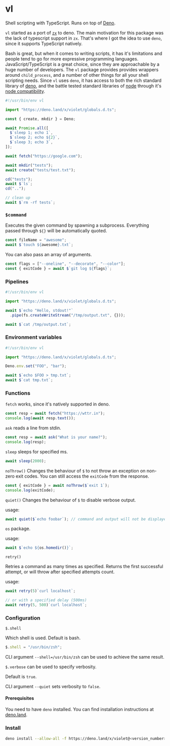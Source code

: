 # vl

Shell scripting with TypeScript. Runs on top of [Deno](https://deno.land).

`vl` started as a port of [`zx`](https://github.com/google/zx) to deno. The main
motivation for this package was the lack of typescript support in `zx`. That's
where I got the idea to use `deno`, since it supports TypeScript natively.

Bash is great, but when it comes to writing scripts, it has it's limitations and
people tend to go for more expressive programming languages.
JavaScript/TypeScript is a great choice, since they are approachable by a huge
number of developers. The `vl` package provides provides wrappers around
`child_process`, and a number of other things for all your shell scripting
needs. Since `vl` uses `deno`, it has access to both the rich standard library
of [deno](https://github.com/denoland/deno_std), and the battle tested standard
libraries of [node](https://nodejs.dev) through it's
[node compatibility](https://github.com/denoland/deno_std/tree/main/node).

```ts
#!/usr/bin/env vl

import "https://deno.land/x/violet/globals.d.ts";

const { create, mkdir } = Deno;

await Promise.all([
  $`sleep 1; echo 1`,
  $`sleep 2; echo ${2}`,
  $`sleep 3; echo 3`,
]);

await fetch("https://google.com");

await mkdir("tests");
await create("tests/test.txt");

cd("tests");
await $`ls`;
cd("..");

// clean up
await $`rm -rf tests`;
```

### `$command`

Executes the given command by spawning a subprocess. Everything passed through
`${}` will be automatically quoted.

```ts
const fileName = "awesome";
await $`touch ${awesome}.txt`;
```

You can also pass an array of arguments.

```ts
const flags = ["--oneline", "--decorate", "--color"];
const { exitCode } = await $`git log ${flags}`;
```

### Pipelines

```ts
#!/usr/bin/env vl

import "https://deno.land/x/violet/globals.d.ts";

await $`echo "Hello, stdout!"`
  .pipe(fs.createWriteStream("/tmp/output.txt", {}));

await $`cat /tmp/output.txt`;
```

### Environment variables

```ts
#!/usr/bin/env vl

import "https://deno.land/x/violet/globals.d.ts";

Deno.env.set("FOO", "bar");

await $`echo $FOO > tmp.txt`;
await $`cat tmp.txt`;
```

### Functions

`fetch` works, since it's natively supported in deno.

```ts
const resp = await fetch("https://wttr.in");
console.log(await resp.text());
```

`ask` reads a line from stdin.

```ts
const resp = await ask("What is your name?");
console.log(resp);
```

`sleep` sleeps for specified ms.

```ts
await sleep(2000);
```

`noThrow()` Changes the behaviour of `$` to not throw an exception on non-zero
exit codes. You can still access the `exitCode` from the response.

```ts
const { exitCode } = await noThrow($`exit 1`);
console.log(exitCode);
```

`quiet()` Changes the behaviour of `$` to disable verbose output.

usage:

```ts
await quiet($`echo foobar`); // command and output will not be displayed.
```

`os` package.

usage:

```ts
await $`echo ${os.homedir()}`;
```

`retry()`

Retries a command as many times as specified. Returns the first successful
attempt, or will throw after specified attempts count.

usage:

```ts
await retry(5)`curl localhost`;

// or with a specified delay (500ms)
await retry(5, 500)`curl localhost`;
```

### Configuration

`$.shell`

Which shell is used. Default is bash.

```ts
$.shell = "/usr/bin/zsh";
```

CLI argument `--shell=/usr/bin/zsh` can be used to achieve the same result.

`$.verbose` can be used to specify verbosity.

Default is `true`.

CLI argument `--quiet` sets verbosity to `false`.

#### Prerequisites

You need to have `deno` installed. You can find installation instructions at
[deno.land](https://deno.land/).

### Install

```sh
deno install --allow-all -f https://deno.land/x/violet@<version_number>/vl.ts
```
